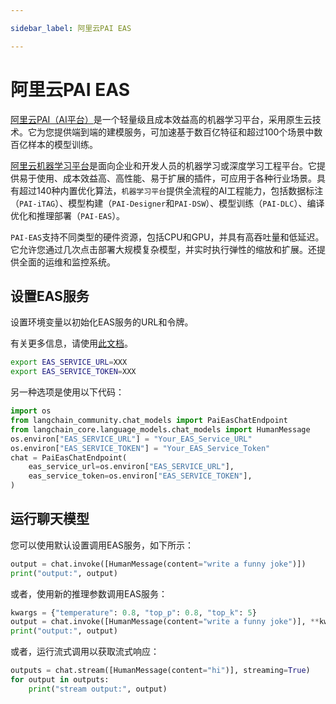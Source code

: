 ```yaml
---

sidebar_label: 阿里云PAI EAS

---
```


# 阿里云PAI EAS

[阿里云PAI（AI平台）](https://www.alibabacloud.com/help/en/pai/?spm=a2c63.p38356.0.0.c26a426ckrxUwZ)是一个轻量级且成本效益高的机器学习平台，采用原生云技术。它为您提供端到端的建模服务，可加速基于数百亿特征和超过100个场景中数百亿样本的模型训练。

[阿里云机器学习平台](https://www.alibabacloud.com/help/en/machine-learning-platform-for-ai/latest/what-is-machine-learning-pai)是面向企业和开发人员的机器学习或深度学习工程平台。它提供易于使用、成本效益高、高性能、易于扩展的插件，可应用于各种行业场景。具有超过140种内置优化算法，`机器学习平台`提供全流程的AI工程能力，包括数据标注（`PAI-iTAG`）、模型构建（`PAI-Designer`和`PAI-DSW`）、模型训练（`PAI-DLC`）、编译优化和推理部署（`PAI-EAS`）。

`PAI-EAS`支持不同类型的硬件资源，包括CPU和GPU，并具有高吞吐量和低延迟。它允许您通过几次点击部署大规模复杂模型，并实时执行弹性的缩放和扩展。还提供全面的运维和监控系统。

## 设置EAS服务

设置环境变量以初始化EAS服务的URL和令牌。

有关更多信息，请使用[此文档](https://www.alibabacloud.com/help/en/pai/user-guide/service-deployment/)。

```bash
export EAS_SERVICE_URL=XXX
export EAS_SERVICE_TOKEN=XXX
```

另一种选项是使用以下代码：

```python
import os
from langchain_community.chat_models import PaiEasChatEndpoint
from langchain_core.language_models.chat_models import HumanMessage
os.environ["EAS_SERVICE_URL"] = "Your_EAS_Service_URL"
os.environ["EAS_SERVICE_TOKEN"] = "Your_EAS_Service_Token"
chat = PaiEasChatEndpoint(
    eas_service_url=os.environ["EAS_SERVICE_URL"],
    eas_service_token=os.environ["EAS_SERVICE_TOKEN"],
)
```

## 运行聊天模型

您可以使用默认设置调用EAS服务，如下所示：

```python
output = chat.invoke([HumanMessage(content="write a funny joke")])
print("output:", output)
```

或者，使用新的推理参数调用EAS服务：

```python
kwargs = {"temperature": 0.8, "top_p": 0.8, "top_k": 5}
output = chat.invoke([HumanMessage(content="write a funny joke")], **kwargs)
print("output:", output)
```

或者，运行流式调用以获取流式响应：

```python
outputs = chat.stream([HumanMessage(content="hi")], streaming=True)
for output in outputs:
    print("stream output:", output)
```